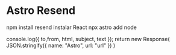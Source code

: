 # Astro Resend

npm install resend
instalar React 
npx astro add node



  console.log({ to,from, html, subject, text });
  return new Response(
    JSON.stringify({
      name: "Astro",
      url: "url"
    })
  )
